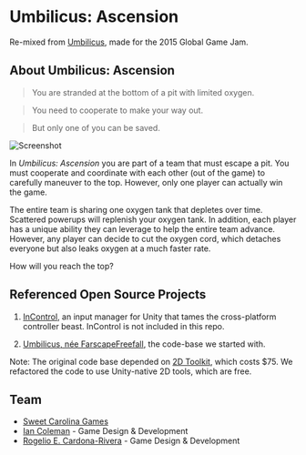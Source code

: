 # Umbilicus: Ascension
Re-mixed from [Umbilicus](http://globalgamejam.org/2015/games/umbilicus-%E2%80%93%C2%A0descent-team-delta), 
made for the 2015 Global Game Jam.

## About Umbilicus: Ascension

> You are stranded at the bottom of a pit with limited oxygen.

> You need to cooperate to make your way out.

> But only one of you can be saved.

![Screenshot](<https://raw.githubusercontent.com/sweetcarolinagames/FarscapeFreefall/master/screenshot.png>)

In _Umbilicus: Ascension_ you are part of a team that must escape a pit. You must cooperate
and coordinate with each other (out of the game) to carefully maneuver to the top. However,
only one player can actually win the game. 

The entire team is sharing one oxygen tank that depletes over time. Scattered powerups will
replenish your oxygen tank. In addition, each player has a unique ability they can leverage
to help the entire team advance. However, any player can decide to cut the oxygen cord, 
which detaches everyone but also leaks oxygen at a much faster rate. 

How will you reach the top?

## Referenced Open Source Projects
1. [InControl](https://github.com/pbhogan/InControl), an input manager for Unity that
tames the cross-platform controller beast. InControl is not included in this repo.

2. [Umbilicus, n&eacute;e FarscapeFreefall](https://github.com/YoriKv/FarscapeFreefall), 
the code-base we started with.

Note: The original code base depended on [2D Toolkit](http://www.unikronsoftware.com/2dtoolkit/), 
which costs $75. We refactored the code to use Unity-native 2D tools, which are free.

## Team

- [Sweet Carolina Games](http://sweetcarolinagames.com)
- [Ian Coleman](http://twitter.com/iancoleman) - Game Design & Development
- [Rogelio E. Cardona-Rivera](http://twitter.com/recardona) - Game Design & Development
